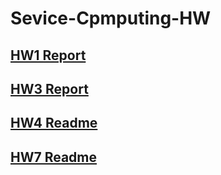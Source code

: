 # Sevice-Cpmputing-HW
## [HW1 Report](Sevice-Computing-HW1/report.md)
## [HW3 Report](Sevice-Computing-HW3/report.md)
## [HW4 Readme](Sevice-Computing-HW4/selpg/readme.md)
## [HW7 Readme](Sevice-Computing-HW7/README.md)